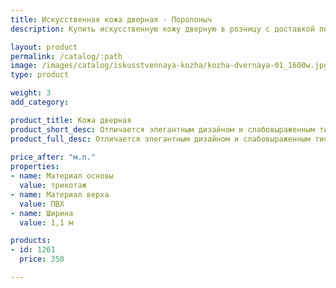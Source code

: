 ```yaml
---
title: Искусственная кожа дверная - Поролоныч
description: Купить искусственную кожу дверную в розницу с доставкой по Москве.

layout: product
permalink: /catalog/:path
image: /images/catalog/iskusstvennaya-kozha/kozha-dvernaya-01_1600w.jpg
type: product

weight: 3
add_category: 

product_title: Кожа дверная
product_short_desc: Отличается элегантным дизайном и слабовыраженным тиснением. Приятная фактура. Прочная на разрыв.
product_full_desc: Отличается элегантным дизайном и слабовыраженным тиснением. Приятная фактура. Прочная на разрыв.
        
price_after: "м.п."
properties:
- name: Материал основы
  value: трикотаж
- name: Материал верха
  value: ПВХ
- name: Ширина
  value: 1,1 м

products:
- id: 1261
  price: 350

---
```

